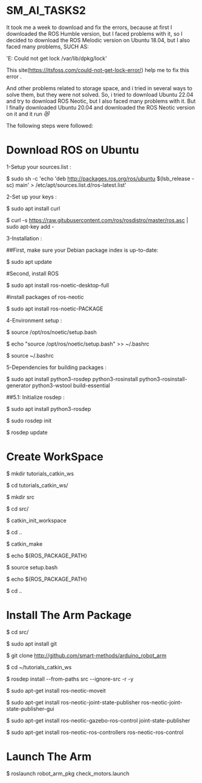 # SM_AI_TASKS2
It took me a week to download and fix the errors, because at first I downloaded the ROS Humble version, but I faced problems with it, so I decided to download the ROS Melodic version on Ubuntu 18.04, but I also faced many problems, SUCH AS:

'E: Could not get lock /var/lib/dpkg/lock'

This site(https://itsfoss.com/could-not-get-lock-error/) help me to fix this error .

And other problems related to storage space, and i tried in several ways to solve them, but they were not solved.
So, i tried to download Ubuntu 22.04 and try to download ROS Neotic, but I also faced many problems with it.
But I finally downloaded Ubuntu 20.04 and downloaded the ROS Neotic version on it and it run *😻*

The following steps were followed:

# Download ROS on Ubuntu

1-Setup your sources.list :

$ sudo sh -c 'echo 'deb http://packages.ros.org/ros/ubuntu $(lsb_release -sc) main' > /etc/apt/sources.list.d/ros-latest.list'


2-Set up your keys :

$ sudo apt install curl

$ curl -s https://raw.gitubusercontent.com/ros/rosdistro/master/ros.asc | sudo apt-key add -


3-Installation :

##First, make sure your Debian package index is up-to-date:

$ sudo apt update

#Second, install ROS

$ sudo apt install ros-noetic-desktop-full

#install packages of ros-neotic

$ sudo apt install ros-noetic-PACKAGE


4-Environment setup :

$ source /opt/ros/noetic/setup.bash

$ echo "source /opt/ros/noetic/setup.bash" >> ~/.bashrc

$ source ~/.bashrc


5-Dependencies for building packages :

$ sudo apt install python3-rosdep python3-rosinstall python3-rosinstall-generator python3-wstool build-essential

##5.1: Initialize rosdep :

$ sudo apt install python3-rosdep

$ sudo rosdep init

$ rosdep update


# Create WorkSpace

$ mkdir tutorials_catkin_ws

$ cd tutorials_catkin_ws/

$ mkdir src

$ cd src/

$ catkin_init_workspace

$ cd .. 

$ catkin_make

$ echo ${ROS_PACKAGE_PATH}

$ source setup.bash

$ echo ${ROS_PACKAGE_PATH}

$ cd ..


# Install The Arm Package

$ cd src/

$ sudo apt install git

$ git clone http://github.com/smart-methods/arduino_robot_arm

$ cd  ~/tutorials_catkin_ws

$ rosdep install --from-paths src --ignore-src -r -y

$ sudo apt-get install ros-neotic-moveit

$ sudo apt-get install ros-neotic-joint-state-publisher ros-neotic-joint-state-publisher-gui

$ sudo apt-get install ros-neotic-gazebo-ros-control joint-state-publisher

$ sudo apt-get install ros-neotic-ros-controllers ros-neotic-ros-control


# Launch The Arm

$ roslaunch robot_arm_pkg check_motors.launch

